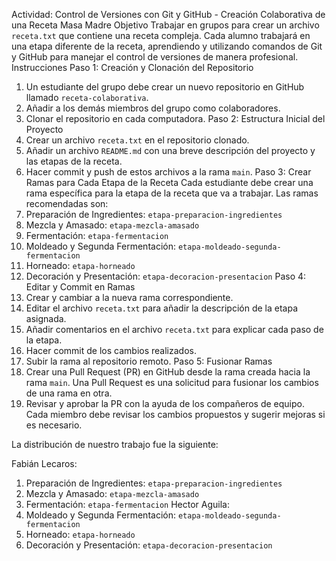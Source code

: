 Actividad: Control de Versiones con Git y GitHub -
Creación Colaborativa de una Receta Masa Madre
Objetivo
Trabajar en grupos para crear un archivo `receta.txt` que contiene una receta compleja.
Cada alumno trabajará en una etapa diferente de la receta, aprendiendo y utilizando
comandos de Git y GitHub para manejar el control de versiones de manera profesional.
Instrucciones
Paso 1: Creación y Clonación del Repositorio
1. Un estudiante del grupo debe crear un nuevo repositorio en GitHub llamado
`receta-colaborativa`.
2. Añadir a los demás miembros del grupo como colaboradores.
3. Clonar el repositorio en cada computadora.
Paso 2: Estructura Inicial del Proyecto
1. Crear un archivo `receta.txt` en el repositorio clonado.
2. Añadir un archivo `README.md` con una breve descripción del proyecto y las etapas de
la receta.
3. Hacer commit y push de estos archivos a la rama `main`.
Paso 3: Crear Ramas para Cada Etapa de la Receta
Cada estudiante debe crear una rama específica para la etapa de la receta que va a
trabajar. Las ramas recomendadas son:
1. Preparación de Ingredientes: `etapa-preparacion-ingredientes`
2. Mezcla y Amasado: `etapa-mezcla-amasado`
3. Fermentación: `etapa-fermentacion`
4. Moldeado y Segunda Fermentación: `etapa-moldeado-segunda-fermentacion`
5. Horneado: `etapa-horneado`
6. Decoración y Presentación: `etapa-decoracion-presentacion`
Paso 4: Editar y Commit en Ramas
1. Crear y cambiar a la nueva rama correspondiente.
2. Editar el archivo `receta.txt` para añadir la descripción de la etapa asignada.
3. Añadir comentarios en el archivo `receta.txt` para explicar cada paso de la etapa.
4. Hacer commit de los cambios realizados.
5. Subir la rama al repositorio remoto.
Paso 5: Fusionar Ramas
1. Crear una Pull Request (PR) en GitHub desde la rama creada hacia la rama `main`. Una
Pull Request es una solicitud para fusionar los cambios de una rama en otra.
2. Revisar y aprobar la PR con la ayuda de los compañeros de equipo. Cada miembro debe
revisar los cambios propuestos y sugerir mejoras si es necesario.

La distribución de nuestro trabajo fue la siguiente:

Fabián Lecaros:
1. Preparación de Ingredientes: `etapa-preparacion-ingredientes`
2. Mezcla y Amasado: `etapa-mezcla-amasado`
3. Fermentación: `etapa-fermentacion`
Hector Aguila:
4. Moldeado y Segunda Fermentación: `etapa-moldeado-segunda-fermentacion`
5. Horneado: `etapa-horneado`
6. Decoración y Presentación: `etapa-decoracion-presentacion`

